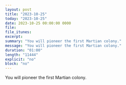 ```yaml
---
layout: post
title: "2023-10-25"
today: "2023-10-25"
date: 2023-10-25 00:00:00 0000
file:
file_itunes:
excerpt:
summary: "You will pioneer the first Martian colony."
message: "You will pioneer the first Martian colony."
duration: "01:00"
length: "11444"
explicit: "no"
block: "no"
---
```

You will pioneer the first Martian colony.

